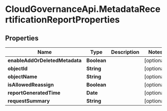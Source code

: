 # CloudGovernanceApi.MetadataRecertificationReportProperties

## Properties

Name | Type | Description | Notes
------------ | ------------- | ------------- | -------------
**enableAddOrDeletedMetadata** | **Boolean** |  | [optional] 
**objectId** | **String** |  | [optional] 
**objectName** | **String** |  | [optional] 
**isAllowedReassign** | **Boolean** |  | [optional] 
**reportGeneratedTime** | **Date** |  | [optional] 
**requestSummary** | **String** |  | [optional] 


